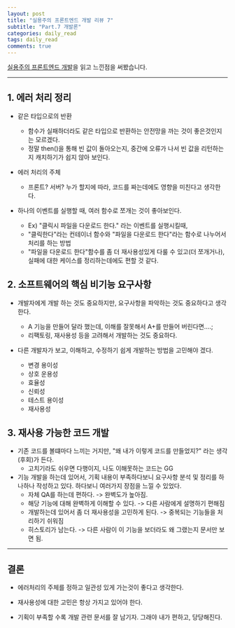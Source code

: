 ```yaml
---
layout: post
title: "실용주의 프론트엔드 개발 리뷰 7"
subtitle: "Part.7 개발론"
categories: daily_read
tags: daily_read
comments: true
---
```


[실용주의 프론트엔드 개발](https://peter-cho.gitbook.io/book/)을 읽고 느낀점을 써봤습니다.

---

## 1. 에러 처리 정리

- 같은 타입으로의 반환
    - 함수가 실패하더라도 같은 타입으로 반환하는 안전망을 까는 것이 좋은것인지는 모르겠다.
    - 정말 then()을 통해 빈 값이 돌아오는지, 중간에 오류가 나서 빈 값을 리턴하는지 캐치하기가 쉽지 않아 보인다.

- 에러 처리의 주체
    - 프론트? 서버? 누가 할지에 따라, 코드를 짜는데에도 영향을 미친다고 생각한다.

- 하나의 이벤트를 실행할 때, 여러 함수로 쪼개는 것이 좋아보인다.
    - Ex) "클릭시 파일을 다운로드 한다." 라는 이벤트를 실행시킬때,
    - "클릭한다"라는 컨테이너 함수와 "파일을 다운로드 한다"라는 함수로 나누어서 처리를 하는 방법
    - "파일을 다운로드 한다"함수를 좀 더 재사용성있게 다룰 수 있고(더 쪼개거나), 실패에 대한 케이스를 정리하는데에도 편할 것 같다.

## 2. 소프트웨어의 핵심 비기능 요구사항

- 개발자에게 개발 하는 것도 중요하지만, 요구사항을 파악하는 것도 중요하다고 생각한다.
    - A 기능을 만들어 달라 했는데, 이해를 잘못해서 A+를 만들어 버린다면....;
    - 리팩토링, 재사용성 등을 고려해서 개발하는 것도 중요하다.


- 다른 개발자가 보고, 이해하고, 수정하기 쉽게 개발하는 방법을 고민해야 겠다. 
    - 변경 용이성
    - 상호 운용성
    - 효율성
    - 신뢰성
    - 테스트 용이성
    - 재사용성

## 3. 재사용 가능한 코드 개발

- 기존 코드를 볼떄마다 느끼는 거지만, "왜 내가 이렇게 코드를 만들었지?" 라는 생각(후회)가 든다.
    -   고치기라도 쉬우면 다행이지, 나도 이해못하는 코드는 GG
- 기능 개발을 하는데 있어서, 기획 내용이 부족하다보니 요구사항 분석 및 정리를 하나하나 작성하고 있다. 하다보니 여러가지 장점을 느낄 수 있었다.
    - 자체 QA를 하는데 편하다. -> 완벽도가 높아짐.
    - 해당 기능에 대해 완벽하게 이해할 수 있다. -> 다른 사람에게 설명하기 편해짐
    - 개발하는데 있어서 좀 더 재사용성을 고민하게 된다. -> 중복되는 기능들을 처리하기 쉬워짐
    - 히스토리가 남는다. -> 다른 사람이 이 기능을 보더라도 왜 그랬는지 문서만 보면 됨.

---


## 결론

- 에러처리의 주체를 정하고 일관성 있게 가는것이 좋다고 생각한다.

- 재사용성에 대한 고민은 항상 가지고 있어야 한다.

- 기획이 부족할 수록 개발 관련 문서를 잘 남기자. 그래야 내가 편하고, 당당해진다.
